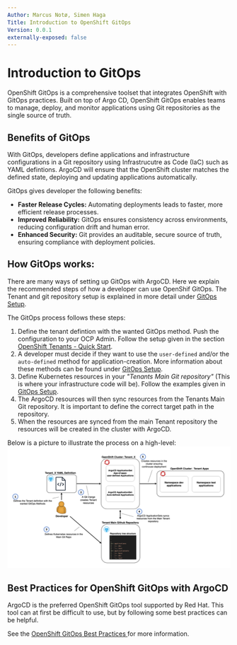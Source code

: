 ```yaml
---
Author: Marcus Notø, Simen Haga
Title: Introduction to OpenShift GitOps
Version: 0.0.1
externally-exposed: false
---
```


# Introduction to GitOps
OpenShift GitOps is a comprehensive toolset that integrates OpenShift with GitOps practices. Built on top of Argo CD, OpenShift GitOps enables teams to manage, deploy, and monitor applications using Git repositories as the single source of truth.


## Benefits of GitOps
With GitOps, developers define applications and infrastructure configurations in a Git repository using Infrastrucutre as Code (IaC) such as YAML defintions. ArgoCD will ensure that the OpenShift cluster matches the defined state, deploying and updating applications automatically. 



GitOps gives developer the following benefits:

- **Faster Release Cycles:** Automating deployments leads to faster, more efficient release processes.
- **Improved Reliability:** GitOps ensures consistency across environments, reducing configuration drift and human error.
- **Enhanced Security:** Git provides an auditable, secure source of truth, ensuring compliance with deployment policies.
  

## How GitOps works:
There are many ways of setting up GitOps with ArgoCD. Here we explain the recommended steps of how a developer can use OpenShif GitOps. The Tenant and git repository setup is explained in more detail under [GitOps Setup](gitops-setup.md).

The GitOps process follows these steps:

1. Define the tenant defintion with the wanted GitOps method. Push the configuration to your OCP Admin. Follow the setup given in the section [OpenShift Tenants - Quick Start](../../OpenShift%20Tenants/Orderopenshift-tenant-quick-start-guide.md). 
2. A developer must decide if they want to use the `user-defined` and/or the `auto-defined`  method for application-creation. More information about these methods can be found under [GitOps Setup](gitops-setup.md#gitops-methods).  
3. Define Kubernetes resources in your *"Tenants Main Git repository"* (This is where your infrastructure code will be). Follow the examples given in [GitOps Setup](gitops-setup.md#getting-started).
4. The ArgoCD resources will then sync resources from the Tenants Main Git repository. It is important to define the correct target path in the repository. 
5. When the resources are synced from the main Tenant repository the resources will be created in the cluster with ArgoCD. 

 Below is a picture to illustrate the process on a high-level:
![Alt text](../../img/CI-CD/GitOps.png)
 

## Best Practices for OpenShift GitOps with ArgoCD
ArgoCD is the preferred OpenShift GitOps tool supported by Red Hat. This tool can at first be difficult to use, but by following some best practices can be helpful. 

See the [OpenShift GitOps Best Practices ](gitops-best-practices.md) for more information.